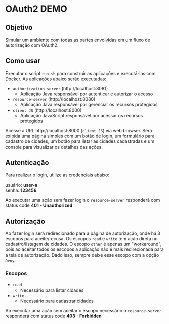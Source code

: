 # OAuth2 DEMO

## Objetivo

Simular um ambiente com todas as partes envolvidas em um fluxo de autorização com OAuth2.

## Como usar

Executar o script `run.sh` para construir as aplicações e executá-las com Docker. As aplicações abaixo serão executadas:

- `authortization-server` (http://localhost:8081)
  - Aplicação Java responsável por autenticar e autorizar o acesso
- `resource-server` (http://localhost:8080)
  - Aplicação Java responsável por gerenciar os recursos protegidos
- `client JS` (http://localhost:8000)
  - Aplicação JavaScript responsável por acessar os recursos protegidos

Acesse a URL http://localhost:8000 (`client JS`) via web browser. Será exibida uma página simples com um botão de login, um formulário para cadastro de cidades, um botão para listar as cidades cadastradas e um console para visualizar os detalhes das ações.

## Autenticação

Para realizar o login, utilize as credenciais abaixo:

usuário: __user-a__  
senha: __123456__

Ao executar uma ação sem fazer login o `resource-server` responderá com status code __401 - Unauthorized__

## Autorização

Ao fazer login será redirecionado para a página de autorização, onde há 3 escopos para aceite/recusa. Os escopos `read` e `write` tem ação direta no cadastro/listagem de cidades. O escopo `other` é apenas um "workaround", pois ao aceitar todos os escopos a aplicação não é mais redirecionada para a tela de autorização. Dado isso, sempre deixe esse escopo com a opção `Deny`.

### Escopos

- `read`
  - Necessário para listar cidades
- `write`
  - Necessário para cadastrar cidades

Ao executar uma ação sem aceitar o escopo necessário o `resource-server` responderá com status code __403 - Forbidden__ 